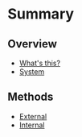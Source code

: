 # Summary

## Overview

* [What's this?](README.md)
* [System](basic.md)

## Methods

* [External](external.md)
* [Internal](internal.md)


